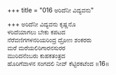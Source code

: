 +++
title = "016 ಅರಿದೆನೀ ವಿದ್ಯವನು"

+++
ಅರಿದೆನೀ ವಿದ್ಯವನು ಕೃಷ್ಣನೊ  
ಳರಿದೆಯಾಗಲು ಬೇಕು ಕಪಟದ  
ನೆರೆವಣಿಗಗಳನರಿಯರಿಂದ್ರ ದ್ರೋಣ ಶಂಕರರು  
ಮರೆ ಮರೆಯಲಿರಿಗಾರನಸುರರ  
ಮುರಿದನೆಂಬರು ಕುಹಕತಂತ್ರದ  
ಹೊರಿಗೆವಾಳನ ಸಂಗದಲಿ ನೀವ್ ಕೆಟ್ಟಿರಕಟೆಂದ      ॥16॥